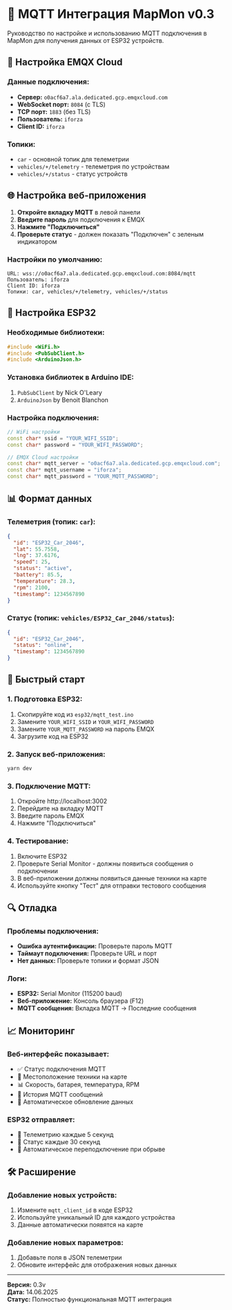 # 📡 MQTT Интеграция MapMon v0.3

Руководство по настройке и использованию MQTT подключения в MapMon для получения данных от ESP32 устройств.

## 🔧 Настройка EMQX Cloud

### Данные подключения:
- **Сервер:** `o0acf6a7.ala.dedicated.gcp.emqxcloud.com`
- **WebSocket порт:** `8084` (с TLS)
- **TCP порт:** `1883` (без TLS)
- **Пользователь:** `iforza`
- **Client ID:** `iforza`

### Топики:
- `car` - основной топик для телеметрии
- `vehicles/+/telemetry` - телеметрия по устройствам
- `vehicles/+/status` - статус устройств

## 🌐 Настройка веб-приложения

1. **Откройте вкладку MQTT** в левой панели
2. **Введите пароль** для подключения к EMQX
3. **Нажмите "Подключиться"**
4. **Проверьте статус** - должен показать "Подключен" с зеленым индикатором

### Настройки по умолчанию:
```
URL: wss://o0acf6a7.ala.dedicated.gcp.emqxcloud.com:8084/mqtt
Пользователь: iforza
Client ID: iforza
Топики: car, vehicles/+/telemetry, vehicles/+/status
```

## 🔌 Настройка ESP32

### Необходимые библиотеки:
```cpp
#include <WiFi.h>
#include <PubSubClient.h>
#include <ArduinoJson.h>
```

### Установка библиотек в Arduino IDE:
1. `PubSubClient` by Nick O'Leary
2. `ArduinoJson` by Benoit Blanchon

### Настройка подключения:
```cpp
// WiFi настройки
const char* ssid = "YOUR_WIFI_SSID";
const char* password = "YOUR_WIFI_PASSWORD";

// EMQX Cloud настройки
const char* mqtt_server = "o0acf6a7.ala.dedicated.gcp.emqxcloud.com";
const char* mqtt_username = "iforza";
const char* mqtt_password = "YOUR_MQTT_PASSWORD";
```

## 📊 Формат данных

### Телеметрия (топик: `car`):
```json
{
  "id": "ESP32_Car_2046",
  "lat": 55.7558,
  "lng": 37.6176,
  "speed": 25,
  "status": "active",
  "battery": 85.5,
  "temperature": 28.3,
  "rpm": 2100,
  "timestamp": 1234567890
}
```

### Статус (топик: `vehicles/ESP32_Car_2046/status`):
```json
{
  "id": "ESP32_Car_2046",
  "status": "online",
  "timestamp": 1234567890
}
```

## 🚀 Быстрый старт

### 1. Подготовка ESP32:
1. Скопируйте код из `esp32/mqtt_test.ino`
2. Замените `YOUR_WIFI_SSID` и `YOUR_WIFI_PASSWORD`
3. Замените `YOUR_MQTT_PASSWORD` на пароль EMQX
4. Загрузите код на ESP32

### 2. Запуск веб-приложения:
```bash
yarn dev
```

### 3. Подключение MQTT:
1. Откройте http://localhost:3002
2. Перейдите на вкладку MQTT
3. Введите пароль EMQX
4. Нажмите "Подключиться"

### 4. Тестирование:
1. Включите ESP32
2. Проверьте Serial Monitor - должны появиться сообщения о подключении
3. В веб-приложении должны появиться данные техники на карте
4. Используйте кнопку "Тест" для отправки тестового сообщения

## 🔍 Отладка

### Проблемы подключения:
- **Ошибка аутентификации:** Проверьте пароль MQTT
- **Таймаут подключения:** Проверьте URL и порт
- **Нет данных:** Проверьте топики и формат JSON

### Логи:
- **ESP32:** Serial Monitor (115200 baud)
- **Веб-приложение:** Консоль браузера (F12)
- **MQTT сообщения:** Вкладка MQTT → Последние сообщения

## 📈 Мониторинг

### Веб-интерфейс показывает:
- ✅ Статус подключения MQTT
- 📍 Местоположение техники на карте
- 📊 Скорость, батарея, температура, RPM
- 📝 История MQTT сообщений
- 🔄 Автоматическое обновление данных

### ESP32 отправляет:
- 📡 Телеметрию каждые 5 секунд
- 💓 Статус каждые 30 секунд
- 🔄 Автоматическое переподключение при обрыве

## 🛠️ Расширение

### Добавление новых устройств:
1. Измените `mqtt_client_id` в коде ESP32
2. Используйте уникальный ID для каждого устройства
3. Данные автоматически появятся на карте

### Добавление новых параметров:
1. Добавьте поля в JSON телеметрии
2. Обновите интерфейс для отображения новых данных

---

**Версия:** 0.3v  
**Дата:** 14.06.2025  
**Статус:** Полностью функциональная MQTT интеграция 